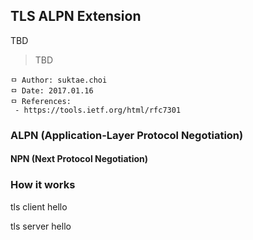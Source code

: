 ## TLS ALPN Extension
TBD

> TBD

```
ㅁ Author: suktae.choi
ㅁ Date: 2017.01.16
ㅁ References:
 - https://tools.ietf.org/html/rfc7301
```

### ALPN (Application-Layer Protocol Negotiation)

#### NPN (Next Protocol Negotiation)

### How it works
tls client hello



tls server hello
